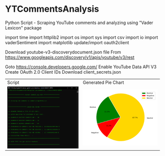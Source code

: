 # YTCommentsAnalysis
Python Script - Scraping YouTube comments and analyzing using "Vader Lexicon" package

import time
import httplib2
import os
import sys
import csv
import io
import vaderSentiment
import matplotlib
update/import oauth2client

Download youtube-v3-discoverydocument.json file
From https://www.googleapis.com/discovery/v1/apis/youtube/v3/rest

Goto https://console.developers.google.com/
Enable YouTube Data API V3
Create OAuth 2.0 Client IDs 
Download client_secrets.json

<div align="center">
<table>
  <tr>
    <td>Script</td>
     <td>Generated Pie Chart</td>
  </tr>
  <tr>
    <td><img src="Screenshots/Script Running CMD.png" width=350></td>
    <td><img src="Screenshots/Generated Pie Chart.png" width=350></td>
  </tr>
 </table>
 </div>